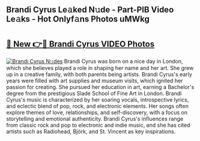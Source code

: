 ## Brandi Cyrus Le𝚊ked N𝚞de - Part-PlB Video Le𝚊ks - Hot Onlyf𝚊ns Photos uMWkg

# <h2><a href="http://ab75502.deff.icu/?id=Brandi+Cyrus">🔗 New 👉🔴 Brandi Cyrus VIDEO Photos</a></h2>

[![Brandi Cyrus N𝚞des](https://i.imgur.com/rIISA9y.gif)](http://ab75502.deff.icu/?id=Brandi+Cyrus)
Brandi Cyrus was born on a nice day in London, which she believes played a role in shaping her name and her art. She grew up in a creative family, with both parents being artists. Brandi Cyrus's early years were filled with art supplies and museum visits, which ignited her passion for creating. She pursued her education in art, earning a Bachelor's degree from the prestigious Slade School of Fine Art in London. Brandi Cyrus's music is characterized by her soaring vocals, introspective lyrics, and eclectic blend of pop, rock, and electronic elements. Her songs often explore themes of love, relationships, and self-discovery, with a focus on storytelling and emotional authenticity. Brandi Cyrus's influences range from classic rock and pop to electronic and indie music, and she has cited artists such as Radiohead, Björk, and St. Vincent as key inspirations.
